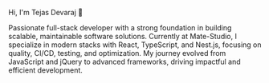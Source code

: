 Hi, I'm Tejas Devaraj 👋

Passionate full-stack developer with a strong foundation in building scalable, maintainable software solutions. Currently at Mate-Studio, I specialize in modern stacks with React, TypeScript, and Nest.js, focusing on quality, CI/CD, testing, and optimization. My journey evolved from JavaScript and jQuery to advanced frameworks, driving impactful and efficient development.
